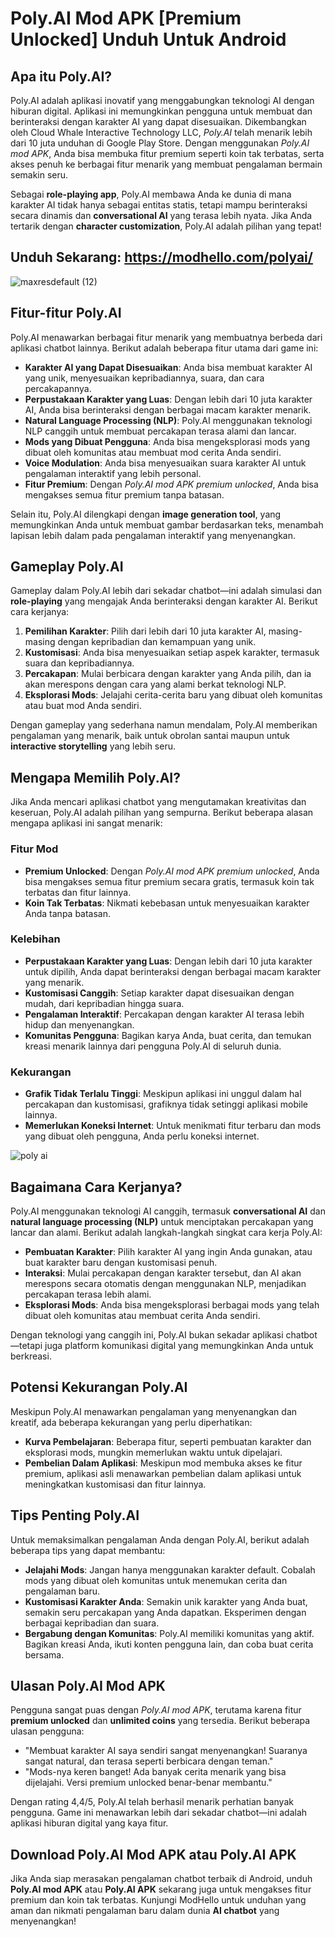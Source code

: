 # Poly.AI Mod APK [Premium Unlocked] Unduh Untuk Android

## Apa itu Poly.AI?

Poly.AI adalah aplikasi inovatif yang menggabungkan teknologi AI dengan hiburan digital. Aplikasi ini memungkinkan pengguna untuk membuat dan berinteraksi dengan karakter AI yang dapat disesuaikan. Dikembangkan oleh Cloud Whale Interactive Technology LLC, *Poly.AI* telah menarik lebih dari 10 juta unduhan di Google Play Store. Dengan menggunakan *Poly.AI mod APK*, Anda bisa membuka fitur premium seperti koin tak terbatas, serta akses penuh ke berbagai fitur menarik yang membuat pengalaman bermain semakin seru.

Sebagai **role-playing app**, Poly.AI membawa Anda ke dunia di mana karakter AI tidak hanya sebagai entitas statis, tetapi mampu berinteraksi secara dinamis dan **conversational AI** yang terasa lebih nyata. Jika Anda tertarik dengan **character customization**, Poly.AI adalah pilihan yang tepat!

## Unduh Sekarang: https://modhello.com/polyai/

![maxresdefault (12)](https://github.com/user-attachments/assets/ee1f9633-8cd5-4203-b142-5c961d7ea888)


## Fitur-fitur Poly.AI

Poly.AI menawarkan berbagai fitur menarik yang membuatnya berbeda dari aplikasi chatbot lainnya. Berikut adalah beberapa fitur utama dari game ini:

- **Karakter AI yang Dapat Disesuaikan**: Anda bisa membuat karakter AI yang unik, menyesuaikan kepribadiannya, suara, dan cara percakapannya.
- **Perpustakaan Karakter yang Luas**: Dengan lebih dari 10 juta karakter AI, Anda bisa berinteraksi dengan berbagai macam karakter menarik.
- **Natural Language Processing (NLP)**: Poly.AI menggunakan teknologi NLP canggih untuk membuat percakapan terasa alami dan lancar.
- **Mods yang Dibuat Pengguna**: Anda bisa mengeksplorasi mods yang dibuat oleh komunitas atau membuat mod cerita Anda sendiri.
- **Voice Modulation**: Anda bisa menyesuaikan suara karakter AI untuk pengalaman interaktif yang lebih personal.
- **Fitur Premium**: Dengan *Poly.AI mod APK premium unlocked*, Anda bisa mengakses semua fitur premium tanpa batasan.

Selain itu, Poly.AI dilengkapi dengan **image generation tool**, yang memungkinkan Anda untuk membuat gambar berdasarkan teks, menambah lapisan lebih dalam pada pengalaman interaktif yang menyenangkan.

## Gameplay Poly.AI

Gameplay dalam Poly.AI lebih dari sekadar chatbot—ini adalah simulasi dan **role-playing** yang mengajak Anda berinteraksi dengan karakter AI. Berikut cara kerjanya:

1. **Pemilihan Karakter**: Pilih dari lebih dari 10 juta karakter AI, masing-masing dengan kepribadian dan kemampuan yang unik.
2. **Kustomisasi**: Anda bisa menyesuaikan setiap aspek karakter, termasuk suara dan kepribadiannya.
3. **Percakapan**: Mulai berbicara dengan karakter yang Anda pilih, dan ia akan merespons dengan cara yang alami berkat teknologi NLP.
4. **Eksplorasi Mods**: Jelajahi cerita-cerita baru yang dibuat oleh komunitas atau buat mod Anda sendiri.

Dengan gameplay yang sederhana namun mendalam, Poly.AI memberikan pengalaman yang menarik, baik untuk obrolan santai maupun untuk **interactive storytelling** yang lebih seru.

## Mengapa Memilih Poly.AI?

Jika Anda mencari aplikasi chatbot yang mengutamakan kreativitas dan keseruan, Poly.AI adalah pilihan yang sempurna. Berikut beberapa alasan mengapa aplikasi ini sangat menarik:

### Fitur Mod

- **Premium Unlocked**: Dengan *Poly.AI mod APK premium unlocked*, Anda bisa mengakses semua fitur premium secara gratis, termasuk koin tak terbatas dan fitur lainnya.
- **Koin Tak Terbatas**: Nikmati kebebasan untuk menyesuaikan karakter Anda tanpa batasan.

### Kelebihan

- **Perpustakaan Karakter yang Luas**: Dengan lebih dari 10 juta karakter untuk dipilih, Anda dapat berinteraksi dengan berbagai macam karakter yang menarik.
- **Kustomisasi Canggih**: Setiap karakter dapat disesuaikan dengan mudah, dari kepribadian hingga suara.
- **Pengalaman Interaktif**: Percakapan dengan karakter AI terasa lebih hidup dan menyenangkan.
- **Komunitas Pengguna**: Bagikan karya Anda, buat cerita, dan temukan kreasi menarik lainnya dari pengguna Poly.AI di seluruh dunia.

### Kekurangan

- **Grafik Tidak Terlalu Tinggi**: Meskipun aplikasi ini unggul dalam hal percakapan dan kustomisasi, grafiknya tidak setinggi aplikasi mobile lainnya.
- **Memerlukan Koneksi Internet**: Untuk menikmati fitur terbaru dan mods yang dibuat oleh pengguna, Anda perlu koneksi internet.

![poly ai](https://github.com/user-attachments/assets/d5d22b6f-ed35-42fd-93fd-f2d45cfd2e30)


## Bagaimana Cara Kerjanya?

Poly.AI menggunakan teknologi AI canggih, termasuk **conversational AI** dan **natural language processing (NLP)** untuk menciptakan percakapan yang lancar dan alami. Berikut adalah langkah-langkah singkat cara kerja Poly.AI:

- **Pembuatan Karakter**: Pilih karakter AI yang ingin Anda gunakan, atau buat karakter baru dengan kustomisasi penuh.
- **Interaksi**: Mulai percakapan dengan karakter tersebut, dan AI akan merespons secara otomatis dengan menggunakan NLP, menjadikan percakapan terasa lebih alami.
- **Eksplorasi Mods**: Anda bisa mengeksplorasi berbagai mods yang telah dibuat oleh komunitas atau membuat cerita Anda sendiri.

Dengan teknologi yang canggih ini, Poly.AI bukan sekadar aplikasi chatbot—tetapi juga platform komunikasi digital yang memungkinkan Anda untuk berkreasi.

## Potensi Kekurangan Poly.AI

Meskipun Poly.AI menawarkan pengalaman yang menyenangkan dan kreatif, ada beberapa kekurangan yang perlu diperhatikan:

- **Kurva Pembelajaran**: Beberapa fitur, seperti pembuatan karakter dan eksplorasi mods, mungkin memerlukan waktu untuk dipelajari.
- **Pembelian Dalam Aplikasi**: Meskipun mod membuka akses ke fitur premium, aplikasi asli menawarkan pembelian dalam aplikasi untuk meningkatkan kustomisasi dan fitur lainnya.

## Tips Penting Poly.AI

Untuk memaksimalkan pengalaman Anda dengan Poly.AI, berikut adalah beberapa tips yang dapat membantu:

- **Jelajahi Mods**: Jangan hanya menggunakan karakter default. Cobalah mods yang dibuat oleh komunitas untuk menemukan cerita dan pengalaman baru.
- **Kustomisasi Karakter Anda**: Semakin unik karakter yang Anda buat, semakin seru percakapan yang Anda dapatkan. Eksperimen dengan berbagai kepribadian dan suara.
- **Bergabung dengan Komunitas**: Poly.AI memiliki komunitas yang aktif. Bagikan kreasi Anda, ikuti konten pengguna lain, dan coba buat cerita bersama.

## Ulasan Poly.AI Mod APK

Pengguna sangat puas dengan *Poly.AI mod APK*, terutama karena fitur **premium unlocked** dan **unlimited coins** yang tersedia. Berikut beberapa ulasan pengguna:

- "Membuat karakter AI saya sendiri sangat menyenangkan! Suaranya sangat natural, dan terasa seperti berbicara dengan teman."
- "Mods-nya keren banget! Ada banyak cerita menarik yang bisa dijelajahi. Versi premium unlocked benar-benar membantu."

Dengan rating 4,4/5, Poly.AI telah berhasil menarik perhatian banyak pengguna. Game ini menawarkan lebih dari sekadar chatbot—ini adalah aplikasi hiburan digital yang kaya fitur.

## Download Poly.AI Mod APK atau Poly.AI APK

Jika Anda siap merasakan pengalaman chatbot terbaik di Android, unduh **Poly.AI mod APK** atau **Poly.AI APK** sekarang juga untuk mengakses fitur premium dan koin tak terbatas. Kunjungi ModHello untuk unduhan yang aman dan nikmati pengalaman baru dalam dunia **AI chatbot** yang menyenangkan!
